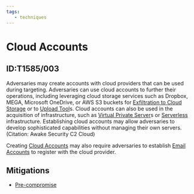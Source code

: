 ```yaml
---
tags:
   - techniques
---
```

# Cloud Accounts
## ID:T1585/003
Adversaries may create accounts with cloud providers that can be used during targeting. Adversaries can use cloud accounts to further their operations, including leveraging cloud storage services such as Dropbox, MEGA, Microsoft OneDrive, or AWS S3 buckets for [Exfiltration to Cloud Storage](/mitre/techniques/T1567/002) or to [Upload Tool](/mitre/techniques/T1608/002)s. Cloud accounts can also be used in the acquisition of infrastructure, such as [Virtual Private Server](/mitre/techniques/T1583/003)s or [Serverless](/mitre/techniques/T1583/007) infrastructure. Establishing cloud accounts may allow adversaries to develop sophisticated capabilities without managing their own servers.(Citation: Awake Security C2 Cloud)

Creating [Cloud Accounts](/mitre/techniques/T1585/003) may also require adversaries to establish [Email Accounts](/mitre/techniques/T1585/002) to register with the cloud provider. 
## Mitigations
* [Pre-compromise](mitigations/M1056)
